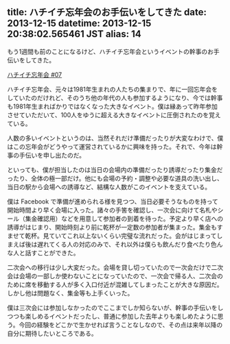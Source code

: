 title: ハチイチ忘年会のお手伝いをしてきた
date: 2013-12-15
datetime: 2013-12-15 20:38:02.565461 JST
alias: 14
---
もう1週間も前のことになるけど、ハチイチ忘年会というイベントの幹事のお手伝いをしてきた。



[ハチイチ忘年会 #07](http://atnd.org/events/45189)



ハチイチ忘年会、元々は1981年生まれの人たちの集まりで、年に一回忘年会をしていたのだけれど、そのうち他の年代の人も参加するようになり、今では幹事も1981年生まればかりではなくなった大きなイベント。僕は縁あって昨年参加させていただいて、100人をゆうに超える大きなイベントに圧倒されたのを覚えている。



人数の多いイベントというのは、当然それだけ準備だったりが大変なわけで、僕はこの忘年会がどうやって運営されているかに興味を持った。それで、今年は幹事の手伝いを申し出たのだ。



といっても、僕が担当したのは当日の会場内の準備だったり誘導だったり集金だったり、全体の極一部だけ。他にも会場の予約・調整や必要な道具の洗い出し、当日の駅から会場への誘導など、結構な人数がこのイベントを支えている。



僕は Facebook で準備が進められる様を見つつ、当日必要そうなものを持って開始時間より早く会場に入った。諸々の手筈を確認し、一次会に向けて名札やシール（集金確認用）などを用意して参加者の到着を待った。予定より早く店への誘導がはじまり、開始時刻より前に乾杯が一定数の参加者が集まった。集金もすませて乾杯。見ていてこれ以上ないくらい完璧な流れだった。会がはじまってしまえば後は遅れてくる人の対応のみで、それ以外は僕らも飲んだり食べたり色んな人と話すことができた。



二次会への移行は少し大変だった。会場を貸し切っていたので一次会だけで二次会は会場の一部しか使わないことになっていたので、一次会で帰る人、二次会のために席を移動する人が多く入口付近が混雑してしまったことが大きな原因だ。しかし他は問題なく、集金等も上手くいった。



僕は三次会には参加しなかったのでここまでしか知らないが、幹事の手伝いをしつつも楽しめるイベントだったし、普通に参加した去年よりも楽しめたように思う。今回の経験をどこかで生かせれば言うことなしなので、その点は来年以降の自分に期待したいところである。
